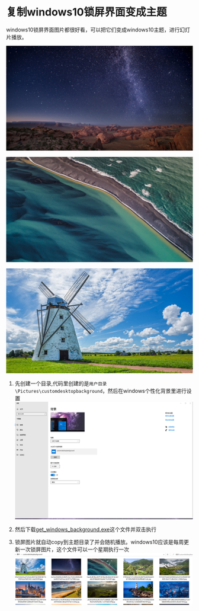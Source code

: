 # 复制windows10锁屏界面变成主题

windows10锁屏界面图片都很好看，可以把它们变成windows10主题，进行幻灯片播放。

![windows锁屏图片](picture/2a23ed9fa898c4b98df1e9ec7b632d9b5b400be09237e651eac2e5577a27882d.jpg)

![windows锁屏图片](picture/9acd3a890be260f74413be99e9dc02050e0a0ebb35f4bb66036a64c77e31927c.jpg)

![windows锁屏图片](picture/35fa53ddef3ae07af2afa386518e506816817bf3581dce7b85145c1cda303959.jpg)


1. 先创建一个目录,代码里创建的是`用户目录\Pictures\customdesktopbackground`，然后在windows个性化背景里进行设置
![个性化背景设置](picture/1581834588.png)

2. 然后下载[get_windows_background.exe](https://github.com/burgleaf/get_windows_background/releases)这个文件并双击执行


3. 锁屏图片就自动copy到主题目录了并会随机播放。windows10应该是每周更新一次锁屏图片，这个文件可以一个星期执行一次
   ![windows锁屏图片](picture/1581851986.png)
